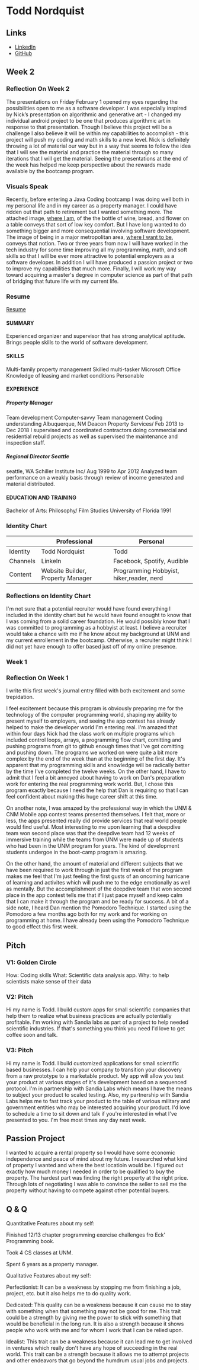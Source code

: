 # Todd Nordquist

## Links

*  [LinkedIn](https://www.linkedin.com/in/nickbenn/)
*  [GitHub](https://www.github.com/tnordquist)

## Week 2

### Reflection On Week 2

The presentations on Friday February 1 opened my eyes regarding the possibilities open to me as a software developer.  I was especially inspired by Nick’s presentation on algorithmic and generative art - I changed my individual android project to be one that produces algorithmic art in response to that presentation.  Though I believe this project will be a challenge I also believe it will be within my capabilities to accomplish - this project will push my coding and math skills to a new level.  Nick is definitely throwing a lot of material our way but in a way that seems to follow the idea that I will see the material and practice the material through so many iterations that I will get the material.  Seeing the presentations at the end of the week has helped me keep perspective about the rewards made available by the bootcamp program.


### Visuals Speak

  Recently, before entering a Java Coding bootcamp I was doing well both in my personal life and in my career as a property manager.  I could have ridden out that path to retirement but I wanted something more.  The attached image, [where I am](https://github.com/tnordquist/tnordquist.github.io/blob/master/docs/where-i-am.JPG), of the the bottle of wine, bread, and flower on a table conveys that sort of low key comfort.  But I have long wanted to do something bigger and more consequential involving software development.  The image of being in a major metropolitan area, [where I want to be](https://github.com/tnordquist/tnordquist.github.io/blob/master/docs/where-i-want-to-be.JPG), conveys that notion.  Two or three years from now I will have worked in the tech industry  for some time improving all my programming, math, and soft skills so that I will be ever more attractive to potential employers as a software developer.   In addition I will have produced a passion project or two to improve my capabilities that much more.  Finally, I will work my way toward acquiring a master's degree in computer science as part of that path of bridging that future life with my current life.
  
### Resume

  [Resume](https://github.com/tnordquist/tnordquist.github.io/blob/master/docs/Todd%20Nordquist%20Resume.PDF)
#### SUMMARY
Experienced organizer and supervisor that has strong analytical aptitude. Brings people skills to the world of software development.
#### SKILLS
  Multi-family property management Skilled multi-tasker
Microsoft Office
Knowledge of leasing and market conditions
Personable
#### EXPERIENCE
##### Property Manager
Team development Computer-savvy
Team management Coding understanding
         Albuquerque, NM
Deacon Property Services/ Feb 2013 to Dec 2018
I supervised and coordinated contractors doing commercial and residential rebuild projects as well as supervised the maintenance and inspection staff.
##### Regional Director Seattle
seattle, WA
Schiller Institute Inc/ Aug 1999 to Apr 2012
Analyzed team performance on a weakly basis through review of income generated and material distributed.
#### EDUCATION AND TRAINING
Bachelor of Arts: Philosophy/ Film Studies University of Florida 1991

### Identity Chart

|          | Professional  | Personal |
| --------- | ------------- | --------
| Identity | Todd Nordquist | Todd  |
| Channels  | LinkeIn  | Facebook, Spotify, Audible
| Content |Website Builder, Property Manager| Programming Hobbyist, hiker,reader, nerd
 
### Reflections on Identity Chart
 I'm not sure that a potential recruiter would have found everything I included in the identity chart but he would have found enought to know that I was coming from a solid career foundation.  He would possibly know that I was committed to programming as a hobbyist at least. I believe a recruiter would take a chance with me if he know about my background at UNM and my current enrollement in the bootcamp.  Otherwise, a recruiter might think I did not yet have enough to offer based just off of my online presence.  
 
                               

### Week 1

### Reflection On Week 1 

 I write this first week's journal entry filled with both excitement and some trepidation.

 I feel excitement because this program is obviously preparing me for the technology of the computer programming world, shaping my ability to present myself to employers, and seeing the app contest has already helped to make the developer world I'm entering real. I'm amazed that within four days Nick had the class work on multiple programs which included control loops, arrays, a programming flow chart, comitting and pushing programs from git to github enough times that I've got comitting and pushing down. The programs we worked on were quite a bit more complex by the end of the week than at the beginning of the first day. It's apparent that my programming skills and knowledge will be radically better by the time I've completed the twelve weeks. On the other hand, I have to admit that I feel a bit annoyed about having to work on Dan's preparation work for entering the real programming work world. But, I chose this program exactly because I need the help that Dan is requiring so that I can feel confident about making this huge career shift at this time.

 On another note, I was amazed by the professional way in which the UNM & CNM Mobile app contest teams presented themselves. I felt that, more or less, the apps presented really did provide services that real world people would find useful. Most interesting to me upon learning that a deepdive team won second place was that the deepdive team had 12 weeks of immersive training while the teams from UNM were made up of students who had been in the UNM program for years. The kind of development students undergoe in the boot-camp program is amazing.

 On the other hand, the amount of material and different subjects that we have been required to work through in just the first week of the program makes me feel that I'm just feeling the first gusts of an oncoming hurricane of learning and activites which will push me to the edge emotionally as well as mentally. But the accomplishment of the deepdive team that won second place in the app contest tells me that if I just pace myself and keep calm that I can make it through the program and be ready for success. A bit of a side note, I heard Dan mention the Pomodoro Technique. I started using the Pomodoro a few months ago both for my work and for working on programming at home. I have already been using the Pomodoro Technique to good effect this first week.

## Pitch

 ### V1: Golden Circle

 How: Coding skills What: Scientific data analysis app. Why: to help scientists make sense of their data

 ### V2: Pitch

 Hi my name is Todd. I build custom apps for small scientific companies that help them to realize what business practices are actually potentially profitable. I'm working with Sandia labs as part of a project to help needed scientific industries. If that's something you think you need I'd love to get coffee soon and talk.

### V3: Pitch

 Hi my name is Todd. I build customized applications for small scientific based businesses. I can help your company to transition your discovery from a raw prototype to a marketable product. My app will allow you test your product at various stages of it's development based on a sequenced protocol. I'm in partnership with Sandia Labs which means I have the means to subject your product to scaled testing. Also, my partnership with Sandia Labs helps me to fast track your product to the table of various military and government entities who may be interested acquiring your product. I'd love to schedule a time to sit down and talk if you're interested in what I've presented to you. I'm free most times any day next week.

## Passion Project

 I wanted to acquire a rental property so I would have some economic independence and peace of mind about my future. I researched what kind of property I wanted and where the best locatioin would be. I figured out exactly how much money I needed in order to be qualified to buy the property. The hardest part was finding the right property at the right price. Through lots of negotiating I was able to convince the seller to sell me the property without having to compete against other potential buyers.

## Q & Q

 Quantitative Features about my self:

 Finished 12/13 chapter programming exercise challenges fro Eck' Programming book.

 Took 4 CS classes at UNM.

 Spent 6 years as a property manager.

 Qualitative Features about my self:

 Perfectionist: It can be a weakness by stopping me from finishing a job, project, etc. but it also helps me to do quality work.

 Dedicated: This quality can be a weakness because it can cause me to stay with something when that something may not be good for me. This trait could be a strength by giving me the power to stick with something that would be beneficial in the long run. It is also a strength because it shows people who work with me and for whom I work that I can be relied upon.

 Idealist: This trait can be a weakness because it can lead me to get involved in ventures which really don't have any hope of succeeding in the real world. This trait can be a strength because it allows me to attempt projects and other endeavors that go beyond the humdrum usual jobs and projects.

